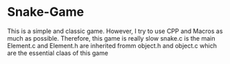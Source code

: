 # Snake-Game
This is a simple and classic game. However, I try to use CPP and Macros as much as possible. Therefore, this game is really slow
snake.c is the main
Element.c and Element.h are inherited fromm object.h and object.c which are the essential claas of this game
